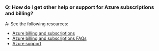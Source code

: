 ### Q: How do I get other help or support for Azure subscriptions and billing?

A: See the following resources:

- [Azure billing and subscriptions](/azure/?tag=billing)
- [Azure billing and subscriptions FAQs](https://azure.microsoft.com/documentation/articles/billing-subscription-faq/)
- [Azure support](https://azure.microsoft.com/support/options/)
